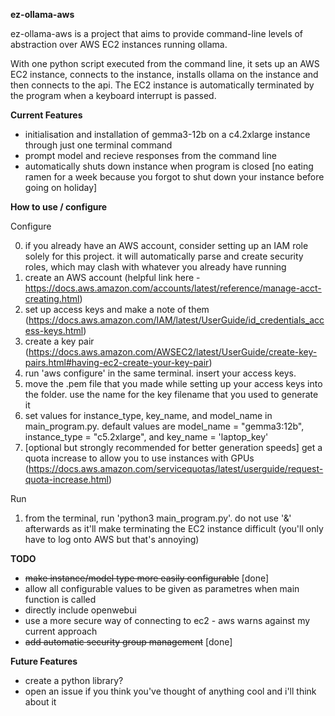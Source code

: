 **ez-ollama-aws**

ez-ollama-aws is a project that aims to provide command-line levels of abstraction over AWS EC2 instances running ollama.

With one python script executed from the command line, it sets up an AWS EC2 instance, connects to the instance, installs ollama on the instance and then connects to the api. The EC2 instance is automatically terminated by the program when a keyboard interrupt is passed. 



**Current Features** 

- initialisation and installation of gemma3-12b on a c4.2xlarge instance through just one terminal command
- prompt model and recieve responses from the command line
- automatically shuts down instance when program is closed [no eating ramen for a week because you forgot to shut down your instance before going on holiday]

**How to use / configure**

Configure 


0) if you already have an AWS account, consider setting up an IAM role solely for this project. it will automatically parse and create security roles, which may clash with whatever you already have running
1) create an AWS account (helpful link here - https://docs.aws.amazon.com/accounts/latest/reference/manage-acct-creating.html)
2) set up access keys and make a note of them (https://docs.aws.amazon.com/IAM/latest/UserGuide/id_credentials_access-keys.html)
3) create a key pair (https://docs.aws.amazon.com/AWSEC2/latest/UserGuide/create-key-pairs.html#having-ec2-create-your-key-pair)
4) run 'aws configure' in the same terminal. insert your access keys.
5) move the .pem file that you made while setting up your access keys into the folder. use the name for the key filename that you used to generate it
6) set values for instance_type, key_name, and model_name in main_program.py. default values are model_name = "gemma3:12b", instance_type = "c5.2xlarge", and key_name = 'laptop_key'
7) [optional but strongly recommended for better generation speeds] get a quota increase to allow you to use instances with GPUs (https://docs.aws.amazon.com/servicequotas/latest/userguide/request-quota-increase.html)

Run

1) from the terminal, run 'python3 main_program.py'. do not use '&' afterwards as it'll make terminating the EC2 instance difficult (you'll only have to log onto AWS but that's annoying)

**TODO**

- ~~make instance/model type more easily configurable~~ [done]
- allow all configurable values to be given as parametres when main function is called
- directly include openwebui
- use a more secure way of connecting to ec2 - aws warns against my current approach
- ~~add automatic security group management~~ [done]

**Future Features**

- create a python library?
- open an issue if you think you've thought of anything cool and i'll think about it
